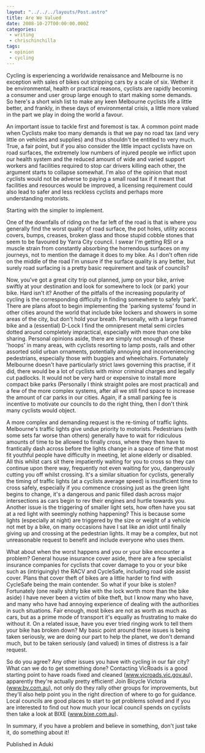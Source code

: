 ```yaml
---
layout: "../../../layouts/Post.astro"
title: Are We Valued
date: 2008-10-27T00:00:00.000Z
categories:
 - writing
 - chrischinchilla
tags:
 - opinion 
 - cycling
---
```


Cycling is experiencing a worldwide renaissance and Melbourne is no exception with sales of bikes out stripping cars by a scale of six. Wether it be environmental, health or practical reasons, cyclists are rapidly becoming a consumer and user group large enough to start making some demands. So here's a short wish list to make any keen Melbourne cyclists life a little better, and frankly, in these days of environmental crisis, a little more valued in the part we play in doing the world a favour.

An important issue to tackle first and foremost is tax. A common point made when Cyclists make too many demands is that we pay no road tax (and very little on vehicles and supplies) and thus shouldn't be entitled to very much. True, a fair point, but if you also consider the little impact cyclists have on road surfaces, the extremely low numbers of injured people we inflict upon our health system and the reduced amount of wide and varied support workers and facilities required to stop car drivers killing each other, the argument starts to collapse somewhat. I'm also of the opinion that most cyclists would not be adverse to paying a small road tax if it meant that facilities and resources would be improved, a licensing requirement could also lead to safer and less reckless cyclists and perhaps more understanding motorists.

Starting with the simpler to implement.

One of the downfalls of riding on the far left of the road is that is where you generally find the worst quality of road surface, the pot holes, utility access covers, bumps, creases, broken glass and those stupid cobble stones that seem to be favoured by Yarra City council. I swear I'm getting RSI or a muscle strain from constantly absorbing the horrendous surfaces on my journeys, not to mention the damage it does to my bike. As I don't often ride on the middle of the road I'm unsure if the surface quality is any better, but surely road surfacing is a pretty basic requirement and task of councils?

Now, you've got a great city trip out planned, jump on your bike, arrive swiftly at your destination and look for somewhere to lock (or park) your bike. Hard isn't it? Another of the pitfalls of the increasing popularity of cycling is the corresponding difficulty in finding somewhere to safely 'park'. There are plans afoot to begin implementing the 'parking systems' found in other cities around the world that include bike lockers and showers in some areas of the city, but don't hold your breath. Personally, with a large framed bike and a (essential) D-Lock I find the omnipresent metal semi circles dotted around completely impractical, especially with more than one bike sharing. Personal opinions aside, there are simply not enough of these 'hoops' in many areas, with cyclists resorting to lamp posts, rails and other assorted solid urban ornaments, potentially annoying and inconveniencing pedestrians, especially those with buggies and wheelchairs. Fortunately Melbourne doesn't have particularly strict laws governing this practise, if it did, there would be a lot of cyclists with minor criminal charges and legally cut padlocks. It would not be very hard or expensive to install more compact bike parks (Personally I think straight poles are most practical) and a few of the more complex systems, after all we still find space to increase the amount of car parks in our cities. Again, if a small parking fee is incentive to motivate our councils to do the right thing, then I don't think many cyclists would object.

A more complex and demanding request is the re-timing of traffic lights. Melbourne's traffic lights give undue priority to motorists. Pedestrians (with some sets far worse than others) generally have to wait for ridiculous amounts of time to be allowed to finally cross, where they then have to frantically dash across before the lights change in a space of time that most fit youthful people have difficulty in meeting, let alone elderly or disabled. All this whilst cars sit there impatiently waiting for you to cross so they can continue upon there way, frequently not even waiting for you, dangerously cutting you off whilst crossing. It's a similar situation for cyclists, generally the timing of traffic lights (at a cyclists average speed) is insufficient time to cross safely, especially if you commence crossing just as the green light begins to change, it's a dangerous and panic filled dash across major intersections as cars begin to rev their engines and hurtle towards you. Another issue is the triggering of smaller light sets, how often have you sat at a red light with seemingly nothing happening? This is because some lights (especially at night) are triggered by the size or weight of a vehicle not met by a bike, on many occasions have I sat like an idiot until finally giving up and crossing at the pedestrian lights. It may be a complex, but not unreasonable request to benefit and include everyone who uses them.

What about when the worst happens and you or your bike encounter a problem? General house insurance cover aside, there are a few specialist insurance companies for cyclists that cover damage to you or your bike such as (intriguingly) the RACV and CycleSafe, including road side assist cover. Plans that cover theft of bikes are a little harder to find with CycleSafe being the main contender. So what if your bike is stolen? Fortunately (one really shitty bike with the lock worth more than the bike aside) I have never been a victim of bike theft, but I know many who have, and many who have had annoying experience of dealing with the authorities in such situations. Fair enough, most bikes are not as worth as much as cars, but as a prime mode of transport it's equally as frustrating to make do without it. On a related issue, have you ever tried ringing work to tell them your bike has broken down? My basic point around these issues is being taken seriously, we are doing our part to help the planet, we don't demand much, but to be taken seriously (and valued) in times of distress is a fair request.

So do you agree? Any other issues you have with cycling in our fair city? What can we do to get something done? Contacting VicRoads is a good starting point to have roads fixed and cleaned (www.vicroads.vic.gov.au), apparently they're actually pretty efficient! Join Bicycle Victoria (www.bv.com.au), not only do they rally other groups for improvements, but they'll also help point you in the right direction of where to go for guidance. Local councils are good places to start to get problems solved and if you are interested to find out how much your local council spends on cyclists then take a look at BIXE (www.bixe.com.au).

In summary, if you have a problem and believe in something, don't just take it, do something about it!

Published in Aduki
